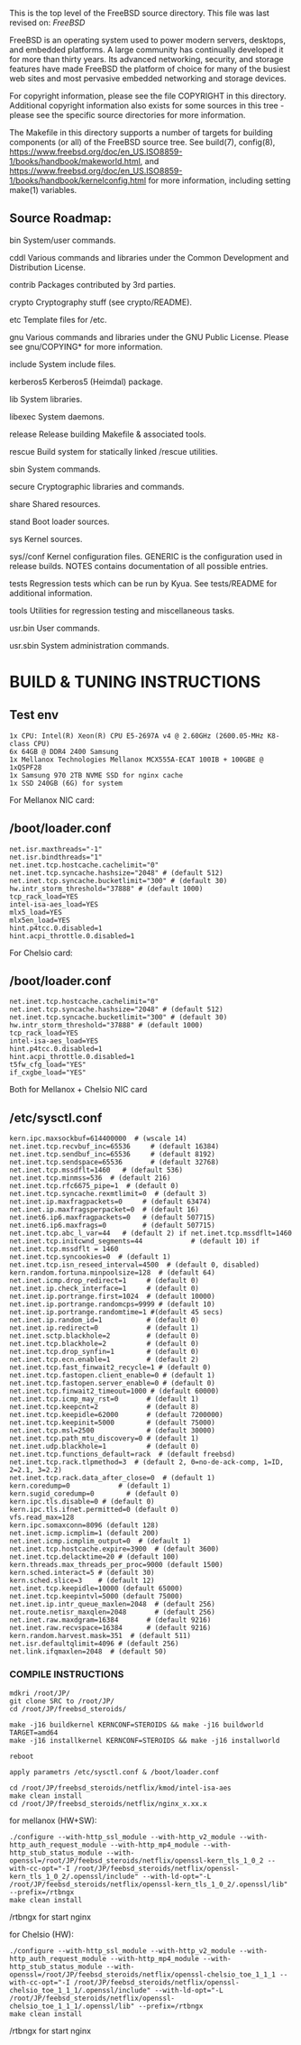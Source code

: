 This is the top level of the FreeBSD source directory.  This file
was last revised on:
$FreeBSD$

FreeBSD is an operating system used to power modern servers,
desktops, and embedded platforms. A large community has
continually developed it for more than thirty years. Its
advanced networking, security, and storage features have
made FreeBSD the platform of choice for many of the
busiest web sites and most pervasive embedded networking
and storage devices.

For copyright information, please see the file COPYRIGHT in this
directory. Additional copyright information also exists for some
sources in this tree - please see the specific source directories for
more information.

The Makefile in this directory supports a number of targets for
building components (or all) of the FreeBSD source tree.  See build(7), config(8),
https://www.freebsd.org/doc/en_US.ISO8859-1/books/handbook/makeworld.html, and
https://www.freebsd.org/doc/en_US.ISO8859-1/books/handbook/kernelconfig.html
for more information, including setting make(1) variables.

Source Roadmap:
---------------

bin		System/user commands.

cddl		Various commands and libraries under the Common Development
		and Distribution License.

contrib		Packages contributed by 3rd parties.

crypto		Cryptography stuff (see crypto/README).

etc		Template files for /etc.

gnu		Various commands and libraries under the GNU Public License.
		Please see gnu/COPYING* for more information.

include		System include files.

kerberos5	Kerberos5 (Heimdal) package.

lib		System libraries.

libexec		System daemons.

release		Release building Makefile & associated tools.

rescue		Build system for statically linked /rescue utilities.

sbin		System commands.

secure		Cryptographic libraries and commands.

share		Shared resources.

stand		Boot loader sources.

sys		Kernel sources.

sys/<arch>/conf Kernel configuration files. GENERIC is the configuration
		used in release builds. NOTES contains documentation of
		all possible entries.

tests		Regression tests which can be run by Kyua.  See tests/README
		for additional information.

tools		Utilities for regression testing and miscellaneous tasks.

usr.bin		User commands.

usr.sbin	System administration commands.





# BUILD & TUNING INSTRUCTIONS

## Test env 
```
1x CPU: Intel(R) Xeon(R) CPU E5-2697A v4 @ 2.60GHz (2600.05-MHz K8-class CPU)
6x 64GB @ DDR4 2400 Samsung 
1x Mellanox Technologies Mellanox MCX555A-ECAT 100IB + 100GBE @ 1xQSPF28
1x Samsung 970 2TB NVME SSD for nginx cache
1x SSD 240GB (6G) for system
```

For Mellanox NIC card:
## /boot/loader.conf
```
net.isr.maxthreads="-1"
net.isr.bindthreads="1"
net.inet.tcp.hostcache.cachelimit="0"
net.inet.tcp.syncache.hashsize="2048" # (default 512)
net.inet.tcp.syncache.bucketlimit="300" # (default 30)
hw.intr_storm_threshold="37888" # (default 1000)
tcp_rack_load=YES
intel-isa-aes_load=YES
mlx5_load=YES
mlx5en_load=YES
hint.p4tcc.0.disabled=1
hint.acpi_throttle.0.disabled=1
```
For Chelsio card:
## /boot/loader.conf
```
net.inet.tcp.hostcache.cachelimit="0"
net.inet.tcp.syncache.hashsize="2048" # (default 512)
net.inet.tcp.syncache.bucketlimit="300" # (default 30)
hw.intr_storm_threshold="37888" # (default 1000)
tcp_rack_load=YES
intel-isa-aes_load=YES
hint.p4tcc.0.disabled=1
hint.acpi_throttle.0.disabled=1
t5fw_cfg_load="YES"
if_cxgbe_load="YES"
```

Both for Mellanox + Chelsio NIC card
## /etc/sysctl.conf
```
kern.ipc.maxsockbuf=614400000  # (wscale 14)
net.inet.tcp.recvbuf_inc=65536     # (default 16384)
net.inet.tcp.sendbuf_inc=65536     # (default 8192)
net.inet.tcp.sendspace=65536       # (default 32768)
net.inet.tcp.mssdflt=1460   # (default 536)
net.inet.tcp.minmss=536  # (default 216)
net.inet.tcp.rfc6675_pipe=1  # (default 0)
net.inet.tcp.syncache.rexmtlimit=0  # (default 3)
net.inet.ip.maxfragpackets=0     # (default 63474)
net.inet.ip.maxfragsperpacket=0  # (default 16)
net.inet6.ip6.maxfragpackets=0   # (default 507715)
net.inet6.ip6.maxfrags=0         # (default 507715)
net.inet.tcp.abc_l_var=44   # (default 2) if net.inet.tcp.mssdflt=1460
net.inet.tcp.initcwnd_segments=44            # (default 10) if net.inet.tcp.mssdflt = 1460
net.inet.tcp.syncookies=0  # (default 1)
net.inet.tcp.isn_reseed_interval=4500  # (default 0, disabled)
kern.random.fortuna.minpoolsize=128  # (default 64)
net.inet.icmp.drop_redirect=1     # (default 0)
net.inet.ip.check_interface=1     # (default 0)
net.inet.ip.portrange.first=1024  # (default 10000)
net.inet.ip.portrange.randomcps=9999 # (default 10)
net.inet.ip.portrange.randomtime=1 #(default 45 secs)
net.inet.ip.random_id=1           # (default 0)
net.inet.ip.redirect=0            # (default 1)
net.inet.sctp.blackhole=2         # (default 0)
net.inet.tcp.blackhole=2          # (default 0)
net.inet.tcp.drop_synfin=1        # (default 0)
net.inet.tcp.ecn.enable=1         # (default 2)
net.inet.tcp.fast_finwait2_recycle=1 # (default 0)
net.inet.tcp.fastopen.client_enable=0 # (default 1)
net.inet.tcp.fastopen.server_enable=0 # (default 0)
net.inet.tcp.finwait2_timeout=1000 # (default 60000)
net.inet.tcp.icmp_may_rst=0       # (default 1)
net.inet.tcp.keepcnt=2            # (default 8)
net.inet.tcp.keepidle=62000       # (default 7200000)
net.inet.tcp.keepinit=5000        # (default 75000)
net.inet.tcp.msl=2500             # (default 30000)
net.inet.tcp.path_mtu_discovery=0 # (default 1)
net.inet.udp.blackhole=1          # (default 0)
net.inet.tcp.functions_default=rack  # (default freebsd)
net.inet.tcp.rack.tlpmethod=3  # (default 2, 0=no-de-ack-comp, 1=ID, 2=2.1, 3=2.2)
net.inet.tcp.rack.data_after_close=0  # (default 1)
kern.coredump=0            # (default 1)
kern.sugid_coredump=0        # (default 0)
kern.ipc.tls.disable=0 # (default 0)
kern.ipc.tls.ifnet.permitted=0 (default 0)
vfs.read_max=128
kern.ipc.somaxconn=8096 (default 128)
net.inet.icmp.icmplim=1 (default 200)
net.inet.icmp.icmplim_output=0  # (default 1)
net.inet.tcp.hostcache.expire=3900  # (default 3600)
net.inet.tcp.delacktime=20 # (default 100)
kern.threads.max_threads_per_proc=9000 (default 1500)
kern.sched.interact=5 # (default 30)
kern.sched.slice=3    # (default 12)
net.inet.tcp.keepidle=10000 (default 65000)
net.inet.tcp.keepintvl=5000 (default 75000)
net.inet.ip.intr_queue_maxlen=2048  # (default 256)
net.route.netisr_maxqlen=2048       # (default 256)
net.inet.raw.maxdgram=16384       # (default 9216)
net.inet.raw.recvspace=16384      # (default 9216)
kern.random.harvest.mask=351  # (default 511)
net.isr.defaultqlimit=4096 # (default 256)
net.link.ifqmaxlen=2048  # (default 50)
```


### COMPILE INSTRUCTIONS
```
mdkri /root/JP/
git clone SRC to /root/JP/
cd /root/JP/freebsd_steroids/

make -j16 buildkernel KERNCONF=STEROIDS && make -j16 buildworld TARGET=amd64
make -j16 installkernel KERNCONF=STEROIDS && make -j16 installworld

reboot 

apply parametrs /etc/sysctl.conf & /boot/loader.conf 

cd /root/JP/freebsd_steroids/netflix/kmod/intel-isa-aes 
make clean install
cd /root/JP/freebsd_steroids/netflix/nginx_x.xx.x
```
for mellanox (HW+SW):
```
./configure --with-http_ssl_module --with-http_v2_module --with-http_auth_request_module --with-http_mp4_module --with-http_stub_status_module --with-openssl=/root/JP/feebsd_steroids/netflix/openssl-kern_tls_1_0_2 --with-cc-opt="-I /root/JP/feebsd_steroids/netflix/openssl-kern_tls_1_0_2/.openssl/include" --with-ld-opt="-L /root/JP/feebsd_steroids/netflix/openssl-kern_tls_1_0_2/.openssl/lib" --prefix=/rtbngx
make clean install
```
/rtbngx for start nginx
 
for Chelsio (HW):
```
./configure --with-http_ssl_module --with-http_v2_module --with-http_auth_request_module --with-http_mp4_module --with-http_stub_status_module --with-openssl=/root/JP/feebsd_steroids/netflix/openssl-chelsio_toe_1_1_1 --with-cc-opt="-I /root/JP/feebsd_steroids/netflix/openssl-chelsio_toe_1_1_1/.openssl/include" --with-ld-opt="-L /root/JP/feebsd_steroids/netflix/openssl-chelsio_toe_1_1_1/.openssl/lib" --prefix=/rtbngx
make clean install
```
/rtbngx for start nginx



